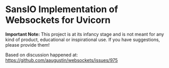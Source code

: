 # SansIO Implementation of Websockets for Uvicorn

**Important Note:** This project is at its infancy stage and is not meant for any kind of product, educational or inspirational use.
If you have suggestions, please provide them! 

Based on discussion happened at: https://github.com/aaugustin/websockets/issues/975

